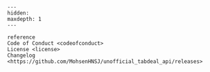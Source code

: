 ```{include} ../README.md
```

[MIT license]: license
[contributor guide]: contributing

```{toctree}
---
hidden:
maxdepth: 1
---

reference
Code of Conduct <codeofconduct>
License <license>
Changelog <https://github.com/MohsenHNSJ/unofficial_tabdeal_api/releases>
```
